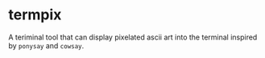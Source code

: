 # termpix
A teriminal tool that can display pixelated ascii art into the terminal inspired by `ponysay` and `cowsay`.
